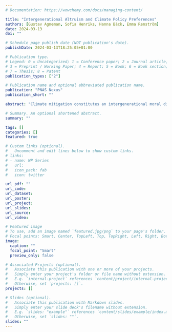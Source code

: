 ```yaml
---
# Documentation: https://wowchemy.com/docs/managing-content/

title: "Intergenerational Altruism and Climate Policy Preferences"
authors: [Gustav Agneman, Sofia Henriks, Hanna Bäck, Emma Renström]
date: 2024-03-13
doi: ""

# Schedule page publish date (NOT publication's date).
publishDate: 2024-03-13T18:25:05+01:00

# Publication type.
# Legend: 0 = Uncategorized; 1 = Conference paper; 2 = Journal article;
# 3 = Preprint / Working Paper; 4 = Report; 5 = Book; 6 = Book section;
# 7 = Thesis; 8 = Patent
publication_types: ["2"]

# Publication name and optional abbreviated publication name.
publication: "PNAS Nexus"
publication_short: ""

abstract: "Climate mitigation constitutes an intergenerational moral dilemma; the decisions we make today will inevitably shape the prospects for generations to come. Yet, we still know little about the relationship between intergenerational altruism—our concerns for the well-being of future generations—and support for costly climate mitigation policies. In this study, we present a novel approach to measuring intergenerational altruism through an intergenerational dilemma, where participants allocate resources across generations. First, we describe how intergenerational altruism depends on the temporal (social) distance between generations and demonstrate robust correlations between intergenerational altruism and support for several climate policies. Then, we leverage randomized participation in the intergenerational dilemma to show that it causally increases climate policy support, an effect we attribute to higher worries about human-induced climate change among treated subjects. An exploratory heterogeneity analysis suggests that the impact of the intergenerational dilemma is primarily driven by female and non-binary participants. In sum, this study presents both a novel measurement strategy and robust evidence of a malleable moral basis of climate policy preferences."

# Summary. An optional shortened abstract.
summary: ""

tags: []
categories: []
featured: true

# Custom links (optional).
#   Uncomment and edit lines below to show custom links.
# links:
# - name: WP Series
#   url: 
#   icon_pack: fab
#   icon: twitter

url_pdf: ""
url_code:
url_dataset:
url_poster:
url_project:
url_slides:
url_source:
url_video:

# Featured image
# To use, add an image named `featured.jpg/png` to your page's folder. 
# Focal points: Smart, Center, TopLeft, Top, TopRight, Left, Right, BottomLeft, Bottom, BottomRight.
image:
  caption: ""
  focal_point: "Smart"
  preview_only: false

# Associated Projects (optional).
#   Associate this publication with one or more of your projects.
#   Simply enter your project's folder or file name without extension.
#   E.g. `internal-project` references `content/project/internal-project/index.md`.
#   Otherwise, set `projects: []`.
projects: []

# Slides (optional).
#   Associate this publication with Markdown slides.
#   Simply enter your slide deck's filename without extension.
#   E.g. `slides: "example"` references `content/slides/example/index.md`.
#   Otherwise, set `slides: ""`.
slides: ""
---
```

